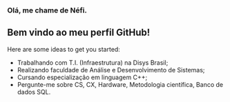 ### Olá, me chame de Néfi.
## Bem vindo ao meu perfil GitHub!


Here are some ideas to get you started:

- Trabalhando com T.I. (Infraestrutura) na Disys Brasil;
- Realizando faculdade de Análise e Desenvolvimento de Sistemas;
- Cursando especialização em linguagem C++; 
- Pergunte-me sobre CS, CX, Hardware, Metodologia científica, Banco de dados SQL.
